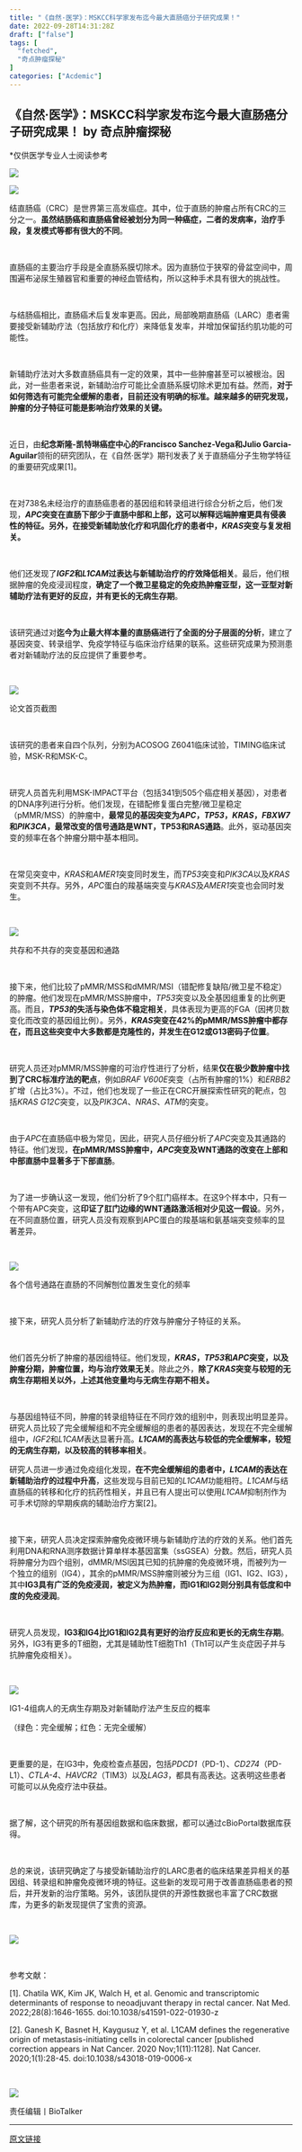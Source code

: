 ```yaml
---
title: "《自然·医学》：MSKCC科学家发布迄今最大直肠癌分子研究成果！"
date: 2022-09-28T14:31:28Z
draft: ["false"]
tags: [
  "fetched",
  "奇点肿瘤探秘"
]
categories: ["Acdemic"]
---
```

《自然·医学》：MSKCC科学家发布迄今最大直肠癌分子研究成果！ by 奇点肿瘤探秘
------
<div><section><section powered-by="xiumi.us"><section><p><span>*仅供医学专业人士阅读参考</span></p><p><img data-backh="70" data-backw="538" data-galleryid="" data-ratio="0.13086913086913088" data-s="300,640" data-src="https://mmbiz.qpic.cn/sz_mmbiz_png/KOKAbfNqiaJLuPGzb5p6meFcibT8xA5b4mJT0Qtfrx94wfY8TwbqQKamZAsVXHYaC21ibd5U2icYRViaKPGibyZicX1ibw/640?wx_fmt=png&amp;wxfrom=5&amp;wx_lazy=1&amp;wx_co=1" data-type="png" data-w="1001" src="https://mmbiz.qpic.cn/sz_mmbiz_png/KOKAbfNqiaJLuPGzb5p6meFcibT8xA5b4mJT0Qtfrx94wfY8TwbqQKamZAsVXHYaC21ibd5U2icYRViaKPGibyZicX1ibw/640?wx_fmt=png&amp;wxfrom=5&amp;wx_lazy=1&amp;wx_co=1"></p><p><img data-backh="165" data-backw="538" data-galleryid="" data-ratio="0.30786317192358953" data-s="300,640" data-src="https://mmbiz.qpic.cn/sz_mmbiz_png/KOKAbfNqiaJKx3bQ4NzxxQ7Eru5LYJMqmUey8Ro1z34iaTCAza4iaHAaia5UJqKKTMpEWwkchfwPXAnvhlbcfibZricQ/640?wx_fmt=png&amp;wxfrom=5&amp;wx_lazy=1&amp;wx_co=1" data-type="png" data-w="2251" src="https://mmbiz.qpic.cn/sz_mmbiz_png/KOKAbfNqiaJKx3bQ4NzxxQ7Eru5LYJMqmUey8Ro1z34iaTCAza4iaHAaia5UJqKKTMpEWwkchfwPXAnvhlbcfibZricQ/640?wx_fmt=png&amp;wxfrom=5&amp;wx_lazy=1&amp;wx_co=1"></p><p><span>结直肠癌（CRC）是世界第三高发癌症。其中，位于直肠的肿瘤占所有CRC的三分之一。</span><strong><span>虽然结肠癌和直肠癌曾经被划分为同一种癌症，二者的发病率，治疗手段，复发模式等都有很大的不同</span></strong><span>。</span><br></p><p><br></p><p>直肠癌的主要治疗手段是全直肠系膜切除术。因为直肠位于狭窄的骨盆空间中，周围遍布泌尿生殖器官和重要的神经血管结构，所以这种手术具有很大的挑战性。</p><p><br></p><p>与结肠癌相比，直肠癌术后复发率更高。因此，局部晚期直肠癌（LARC）患者需要接受新辅助疗法（包括放疗和化疗）来降低复发率，并增加保留括约肌功能的可能性。</p><p><br></p><p>新辅助疗法对大多数直肠癌具有一定的效果，其中一些肿瘤甚至可以被根治。因此，对一些患者来说，新辅助治疗可能比全直肠系膜切除术更加有益。然而，<strong>对于如何筛选有可能完全缓解的患者，目前还没有明确的标准。越来越多的研究发现，肿瘤的分子特征可能是影响治疗效果的关键。</strong></p><p><br></p><p>近日，由<strong>纪念斯隆-凯特琳癌症中心的Francisco Sanchez-Vega和Julio Garcia-Aguilar</strong>领衔的研究团队，在《自然·医学》期刊发表了关于直肠癌分子生物学特征的重要研究成果[1]。</p><p><br></p><p>在对738名未经治疗的直肠癌患者的基因组和转录组进行综合分析之后，他们发现，<em><span><strong>APC</strong></span></em><span><strong>突变在直肠下部少于直肠中部和上部，这可以解释远端肿瘤更具有侵袭性的特征。另外，在接受新辅助放化疗和巩固化疗的患者中，<em>KRAS</em>突变与复发相关。</strong></span></p><p><br></p><p>他们还发现了<span><strong><em>IGF2</em>和<em>L1CAM</em>过表达与新辅助治疗的疗效降低相关</strong></span>。最后，他们根据肿瘤的免疫浸润程度，<strong>确定了一个微卫星稳定的免疫热肿瘤亚型，这一亚型对新辅助疗法有更好的反应，并有更长的无病生存期</strong>。</p><p><br></p><p>该研究通过对<strong>迄今为止最大样本量的直肠癌进行了全面的分子层面的分析</strong>，建立了基因突变、转录组学、免疫学特征与临床治疗结果的联系。这些研究成果为预测患者对新辅助疗法的反应提供了重要参考。</p><p><br></p><p><img data-ratio="0.6444444444444445" data-src="https://mmbiz.qpic.cn/sz_mmbiz_png/KOKAbfNqiaJKjltkXxsHoVKmJKKuSenzTACLictkghc1IlTWCuXTY7ZuCgXUJ9Vro83q6gIKZhRicwde89gU6GGRA/640?wx_fmt=png" data-type="png" data-w="1080" src="https://mmbiz.qpic.cn/sz_mmbiz_png/KOKAbfNqiaJKjltkXxsHoVKmJKKuSenzTACLictkghc1IlTWCuXTY7ZuCgXUJ9Vro83q6gIKZhRicwde89gU6GGRA/640?wx_fmt=png"></p><p><span>论文首页截图</span></p><p><br></p><p>该研究的患者来自四个队列，分别为ACOSOG Z6041临床试验，TIMING临床试验，MSK-R和MSK-C。</p><p><br></p><p>研究人员首先利用MSK-IMPACT平台<span>（包括341到505个癌症相关基因）</span>，对患者的DNA序列进行分析。他们发现，在错配修复蛋白完整/微卫星稳定（pMMR/MSS）的肿瘤中，<strong>最常见的基因突变为<em>APC</em>，<em>TP53</em>，<em>KRAS</em>，<em>FBXW7</em>和<em>PIK3CA</em>，最常改变的信号通路是WNT，TP53和RAS通路</strong>。此外，驱动基因突变的频率在各个肿瘤分期中基本相同。</p><p><br></p><p>在常见突变中，<em>KRAS</em>和<em>AMER1</em>突变同时发生，而<em>TP53</em>突变和<em>PIK3CA</em>以及<em>KRAS</em>突变则不共存。另外，<em>APC</em>蛋白的羧基端突变与<em>KRAS</em>及<em>AMER1</em>突变也会同时发生。</p><p><br></p><p><img data-ratio="0.8722222222222222" data-src="https://mmbiz.qpic.cn/sz_mmbiz_png/KOKAbfNqiaJKjltkXxsHoVKmJKKuSenzTLHsibdsO3WwhjV8ficicpqib46tia9yn1Ym1JmSnHa6fZheC1hHaWhMETPQ/640?wx_fmt=png" data-type="png" data-w="1080" src="https://mmbiz.qpic.cn/sz_mmbiz_png/KOKAbfNqiaJKjltkXxsHoVKmJKKuSenzTLHsibdsO3WwhjV8ficicpqib46tia9yn1Ym1JmSnHa6fZheC1hHaWhMETPQ/640?wx_fmt=png"><br></p><p><span>共存和不共存的突变基因和通路</span></p><p><br></p><p>接下来，他们比较了pMMR/MSS和dMMR/MSI<span>（错配修复缺陷/微卫星不稳定）</span>的肿瘤。他们发现在pMMR/MSS肿瘤中，<em>TP53</em>突变以及全基因组重复的比例更高。而且，<strong><em>TP53</em>的失活与染色体不稳定相关</strong>，具体表现为更高的FGA<span>（因拷贝数变化而改变的基因组比例）</span>。另外，<em><strong>KRAS</strong></em><strong>突变在42%的pMMR/MSS肿瘤中都存在，而且这些突变中大多数都是克隆性的，并发生在G12或G13密码子位置</strong>。</p><p><br></p><p>研究人员还对pMMR/MSS肿瘤的可治疗性进行了分析，结果<strong>仅在极少数肿瘤中找到了CRC标准疗法的靶点</strong>，例如<em>BRAF V600E</em>突变<span>（占所有肿瘤的1%）</span>和<em>ERBB2</em>扩增<span>（占比3%）</span>。不过，他们也发现了一些正在CRC开展探索性研究的靶点，包括<em>KRAS G12C</em>突变，以及<em>PIK3CA</em>、<em>NRAS</em>、<em>ATM</em>的突变。</p><p><br></p><p>由于<em>APC</em>在直肠癌中极为常见，因此，研究人员仔细分析了<em>APC</em>突变及其通路的特征。他们发现，<strong>在pMMR/MSS肿瘤中，<em>APC</em>突变及WNT通路的改变在上部和中部直肠中显著多于下部直肠</strong>。</p><p><br></p><p>为了进一步确认这一发现，他们分析了9个肛门癌样本。在这9个样本中，只有一个带有APC突变，这<strong>印证了肛门边缘的WNT通路激活相对少见这一假设</strong>。另外，在不同直肠位置，研究人员没有观察到APC蛋白的羧基端和氨基端突变频率的显著差异。</p><p><br></p><p><img data-ratio="0.6564814814814814" data-src="https://mmbiz.qpic.cn/sz_mmbiz_png/KOKAbfNqiaJKjltkXxsHoVKmJKKuSenzT7xT69tGYbUiaXJs3z8CDVSgL3tAcQ9KWhtSumtdiam0IkialPmNsVTCYA/640?wx_fmt=png" data-type="png" data-w="1080" src="https://mmbiz.qpic.cn/sz_mmbiz_png/KOKAbfNqiaJKjltkXxsHoVKmJKKuSenzT7xT69tGYbUiaXJs3z8CDVSgL3tAcQ9KWhtSumtdiam0IkialPmNsVTCYA/640?wx_fmt=png"><br></p><p><span>各个信号通路在直肠的不同解刨位置发生变化的频率</span></p><p><br></p><p>接下来，研究人员分析了新辅助疗法的疗效与肿瘤分子特征的关系。</p><p><br></p><p>他们首先分析了肿瘤的基因组特征。他们发现，<strong><em>KRAS</em>，<em>TP53</em>和<em>APC</em>突变，以及肿瘤分期，肿瘤位置，均与治疗效果无关</strong>。除此之外，<strong>除了<em>KRAS</em>突变与较短的无病生存期相关以外，上述其他变量均与无病生存期不相关。</strong></p><p><br></p><p>与基因组特征不同，肿瘤的转录组特征在不同疗效的组别中，则表现出明显差异。研究人员比较了完全缓解组和不完全缓解组的患者的基因表达，发现在不完全缓解组中，<em>IGF2</em>和<em>L1CAM</em>表达显著升高。<strong><em>L1CAM</em>的高表达与较低的完全缓解率，较短的无病生存期，以及较高的转移率相关</strong>。</p><section><mpvideosnap data-pluginname="videosnap" data-id="export/UzFfAgtgekIEAQAAAAAAjKgz1nJ6PwAAAAstQy6ubaLX4KHWvLEZgBPEkKMIR3xZJIWCzNPgMIv9hIhWy2kEd1xt_xuRAU-0" data-url="https://findermp.video.qq.com/251/20304/stodownload?encfilekey=rjD5jyTuFrIpZ2ibE8T7YmwgiahniaXswqzBvnicE7gZqic2xsKpttGpeS8w1VZgxYoBnAZMf9nq9w97qm2libIJZcRWEN3l18cq7zWM2UHdicibq2but6Zial5uw7Q&amp;adaptivelytrans=0&amp;bizid=1023&amp;dotrans=0&amp;hy=SH&amp;idx=1&amp;m=&amp;scene=0&amp;token=AxricY7RBHdXWsYpD0h2AI5oAZ9DeGmH6KzABacPwGuviaeXUrewwghe9YiaafVM7SibaV82GvzibVQE" data-headimgurl="http://wx.qlogo.cn/finderhead/Q3auHgzwzM57frIpiaUfQRlVwgaFIhBDc7NEvzvteMJ1shI23UzAmng/0" data-username="v2_060000231003b20faec8cae7891bc2d2c701ee32b0774f6f091ef6c13dc7bbda5bd69abef933@finder" data-nickname="奇点网" data-desc="#「圣」势出击 「全」局把控，新一代ros1+/ntrk+靶向药 恩曲替尼（罗圣全®）上市啦！ " data-nonceid="2186748596293652280" data-type="video" data-width="1080" data-height="1424"></mpvideosnap></section><p>研究人员进一步通过免疫组化发现，<strong>在不完全缓解组的患者中，<em>L1CAM</em>的表达在新辅助治疗的过程中升高</strong>，这些发现与目前已知的<em>L1CAM</em>功能相符。<em>L1CAM</em>与结直肠癌的转移和化疗的抗药性相关，并且已有人提出可以使用<em>L1CAM</em>抑制剂作为可手术切除的早期疾病的辅助治疗方案[2]。</p><p><br></p><p>接下来，研究人员决定探索肿瘤免疫微环境与新辅助疗法的疗效的关系。他们首先利用DNA和RNA测序数据计算单样本基因富集（ssGSEA）分数。然后，研究人员将肿瘤分为四个组别，dMMR/MSI因其已知的抗肿瘤的免疫微环境，而被列为一个独立的组别（IG4），其余的pMMR/MSS肿瘤则被分为三组（IG1、IG2、IG3），其中<strong>IG3具有广泛的免疫浸润，被定义为热肿瘤，而IG1和IG2则分别具有低度和中度的免疫浸润</strong>。     </p><p><br></p><p>研究人员发现，<strong>IG3和IG4比IG1和IG2具有更好的治疗反应和更长的无病生存期</strong>。另外，IG3有更多的T细胞，尤其是辅助性T细胞Th1<span>（Th1可以产生炎症因子并与抗肿瘤免疫相关）</span>。</p><p><br></p><p><img data-ratio="0.9685185185185186" data-src="https://mmbiz.qpic.cn/sz_mmbiz_png/KOKAbfNqiaJKjltkXxsHoVKmJKKuSenzTAaBEJNkbSvGibj5ibN617Gvky4sBOMic77mBs8Q9TopMrRmKyQ5SZctlQ/640?wx_fmt=png" data-type="png" data-w="1080" src="https://mmbiz.qpic.cn/sz_mmbiz_png/KOKAbfNqiaJKjltkXxsHoVKmJKKuSenzTAaBEJNkbSvGibj5ibN617Gvky4sBOMic77mBs8Q9TopMrRmKyQ5SZctlQ/640?wx_fmt=png"><br></p><p><span>IG1-4组病人的无病生存期及对新辅助疗法产生反应的概率</span></p><p><span>（绿色：完全缓解；红色：无完全缓解）</span></p><p><br></p><p>更重要的是，在IG3中，免疫检查点基因，包括<em>PDCD1</em>（PD-1）、<em>CD274</em>（PD-L1）、<em>CTLA-4</em>、<em>HAVCR2</em>（TIM3）以及<em>LAG3</em>，都具有高表达。这表明这些患者可能可以从免疫疗法中获益。</p><p><br></p><p>据了解，这个研究的所有基因组数据和临床数据，都可以通过cBioPortal数据库获得。</p><p><br></p><p>总的来说，该研究确定了与接受新辅助治疗的LARC患者的临床结果差异相关的基因组、转录组和肿瘤免疫微环境的特征。这些新的发现可用于改善直肠癌患者的预后，并开发新的治疗策略。另外，该团队提供的开源性数据也丰富了CRC数据库，为更多的新发现提供了宝贵的资源。</p><p><br></p><p><img data-galleryid="" data-ratio="0.42489568845618914" data-s="300,640" data-src="https://mmbiz.qpic.cn/sz_mmbiz_png/KOKAbfNqiaJLhEWrKTRbcIfOr6RrjEVXLZ2vSYaXV1e6YgqHcbqOpIHT8tKLuic0Dvr7mbicMOKTkOBQvBeiazf54Q/640?wx_fmt=png" data-type="png" data-w="1438" src="https://mmbiz.qpic.cn/sz_mmbiz_png/KOKAbfNqiaJLhEWrKTRbcIfOr6RrjEVXLZ2vSYaXV1e6YgqHcbqOpIHT8tKLuic0Dvr7mbicMOKTkOBQvBeiazf54Q/640?wx_fmt=png"></p><p><br></p><p><span>参考文献：</span></p><p><span>[1]. Chatila WK, Kim JK, Walch H, et al. Genomic and transcriptomic determinants of response to neoadjuvant therapy in rectal cancer. Nat Med. 2022;28(8):1646-1655. doi:10.1038/s41591-022-01930-z</span></p><p><span>[2]. Ganesh K, Basnet H, Kaygusuz Y, et al. L1CAM defines the regenerative origin of metastasis-initiating cells in colorectal cancer [published correction appears in Nat Cancer. 2020 Nov;1(11):1128]. Nat Cancer. 2020;1(1):28-45. doi:10.1038/s43018-019-0006-x</span></p><p><br></p><p><img data-backh="269" data-backw="538" data-fileid="100001378" data-galleryid="" data-ratio="0.5004995004995005" data-s="300,640" data-src="https://mmbiz.qpic.cn/sz_mmbiz_png/KOKAbfNqiaJLuPGzb5p6meFcibT8xA5b4m8l5fhsiax8LjYgia6icxBJicVxmVEubYNasfVwXv5yu9zB5GNiaImqVicS6A/640?wx_fmt=png&amp;wxfrom=5&amp;wx_lazy=1&amp;wx_co=1" data-type="png" data-w="1001" src="https://mmbiz.qpic.cn/sz_mmbiz_png/KOKAbfNqiaJLuPGzb5p6meFcibT8xA5b4m8l5fhsiax8LjYgia6icxBJicVxmVEubYNasfVwXv5yu9zB5GNiaImqVicS6A/640?wx_fmt=png&amp;wxfrom=5&amp;wx_lazy=1&amp;wx_co=1"></p><p><span>责任编辑丨BioTalker</span></p></section></section></section></div>  
<hr>
<a href="https://mp.weixin.qq.com/s/xTEgw1T3H6itGNhf-9Nj5A",target="_blank" rel="noopener noreferrer">原文链接</a>
